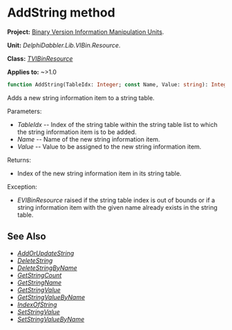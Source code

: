 # AddString method

**Project:** [Binary Version Information Manipulation Units](../API.md).

**Unit:** _DelphiDabbler.Lib.VIBin.Resource_.

**Class:** _[TVIBinResource](./TVIBinResource.md)_

**Applies to:** ~>1.0

```pascal
function AddString(TableIdx: Integer; const Name, Value: string): Integer;
```

Adds a new string information item to a string table.

Parameters:

* _TableIdx_ -- Index of the string table within the string table list to which the string information item is to be added.
* _Name_ -- Name of the new string information item.
* _Value_ -- Value to be assigned to the new string information item.

Returns:

* Index of the new string information item in its string table.

Exception:

* _EVIBinResource_ raised if the string table index is out of bounds or if a string information item with the given name already exists in the string table.

## See Also

* [_AddOrUpdateString_](./TVIBinResource-AddOrUpdateString.md)
* [_DeleteString_](./TVIBinResource-DeleteString.md)
* [_DeleteStringByName_](./TVIBinResource-DeleteStringByName.md)
* [_GetStringCount_](./TVIBinResource-GetStringCount.md)
* [_GetStringName_](./TVIBinResource-GetStringName.md)
* [_GetStringValue_](./TVIBinResource-GetStringValue.md)
* [_GetStringValueByName_](./TVIBinResource-GetStringValueByName.md)
* [_IndexOfString_](./TVIBinResource-IndexOfString.md)
* [_SetStringValue_](./TVIBinResource-SetStringValue.md)
* [_SetStringValueByName_](./TVIBinResource-SetStringValueByName.md)
